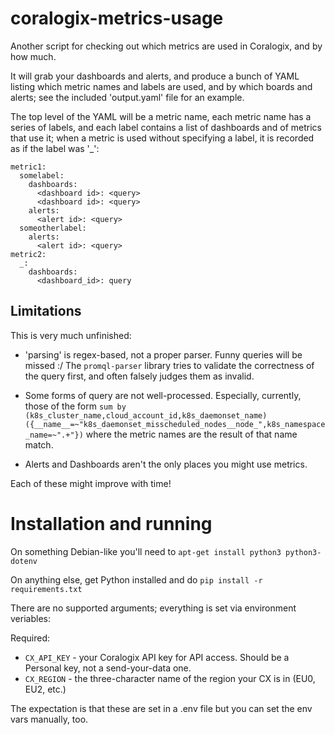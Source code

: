 # coralogix-metrics-usage

Another script for checking out which metrics are used in Coralogix, and by how much.

It will grab your dashboards and alerts, and produce a bunch of YAML listing which metric names and labels are used, and by which boards and alerts; see the included 'output.yaml' file for an example.

The top level of the YAML will be a metric name, each metric name has a series of labels, and each label contains a list of dashboards and of metrics that use it; when a metric is used without specifying a label, it is recorded as if the label was '_':

```
metric1:
  somelabel:
    dashboards:
      <dashboard id>: <query>
      <dashboard id>: <query>
    alerts:
      <alert id>: <query>
  someotherlabel:
    alerts:
      <alert id>: <query>
metric2:
  _:
    dashboards:
      <dashboard_id>: query
````

## Limitations

This is very much unfinished:

* 'parsing' is regex-based, not a proper parser. Funny queries will be missed :/ The `promql-parser` library tries to validate the correctness of the query first, and often falsely judges them as invalid.

* Some forms of query are not well-processed. Especially, currently, those of the form `sum by (k8s_cluster_name,cloud_account_id,k8s_daemonset_name)({__name__=~"k8s_daemonset_misscheduled_nodes__node_",k8s_namespace_name=~".+"})` where the metric names are the result of that name match.

* Alerts and Dashboards aren't the only places you might use metrics.

Each of these might improve with time!

# Installation and running

On something Debian-like you'll need to `apt-get install python3 python3-dotenv`

On anything else, get Python installed and do ```pip install -r requirements.txt```

There are no supported arguments; everything is set via environment veriables:

Required:
  * `CX_API_KEY` - your Coralogix API key for API access. Should be a Personal key, not a send-your-data one.
  * `CX_REGION`  - the three-character name of the region your CX is in (EU0, EU2, etc.)

The expectation is that these are set in a .env file but you can set the env vars manually, too.
